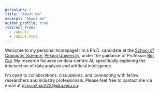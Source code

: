 ```yaml
---
permalink: /
title: "About me"
excerpt: "About me"
author_profile: true
redirect_from: 
  - /about/
  - /about.html
---
```


Welcome to my personal homepage! I’m a Ph.D. candidate at the [School of Computer Science](https://cs.pku.edu.cn/English/Home.htm), [Peking University](https://english.pku.edu.cn/), under the guidance of Professor [Bin Cui](https://cuibinpku.github.io/). My research focuses on data-centric AI, specifically exploring the intersection of data analysis and artificial intelligence.

I’m open to collaborations, discussions, and connecting with fellow researchers and industry professionals. Please feel free to contact me via email at qinyanzhao123@pku.edu.cn. 
